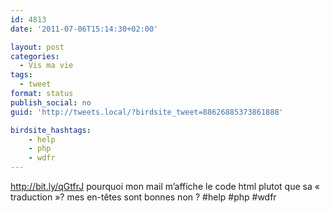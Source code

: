 ```yaml
---
id: 4813
date: '2011-07-06T15:14:30+02:00'

layout: post
categories:
  - Vis ma vie
tags:
  - tweet
format: status
publish_social: no
guid: 'http://tweets.local/?birdsite_tweet=88626885373861888'

birdsite_hashtags:
    - help
    - php
    - wdfr
---
```


http://bit.ly/qGtfrJ pourquoi mon mail m’affiche le code html plutot que sa « traduction »? mes en-têtes sont bonnes non ? #help #php #wdfr
